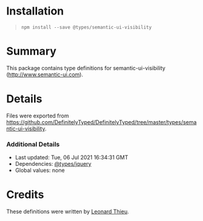 # Installation
> `npm install --save @types/semantic-ui-visibility`

# Summary
This package contains type definitions for semantic-ui-visibility (http://www.semantic-ui.com).

# Details
Files were exported from https://github.com/DefinitelyTyped/DefinitelyTyped/tree/master/types/semantic-ui-visibility.

### Additional Details
 * Last updated: Tue, 06 Jul 2021 16:34:31 GMT
 * Dependencies: [@types/jquery](https://npmjs.com/package/@types/jquery)
 * Global values: none

# Credits
These definitions were written by [Leonard Thieu](https://github.com/leonard-thieu).
